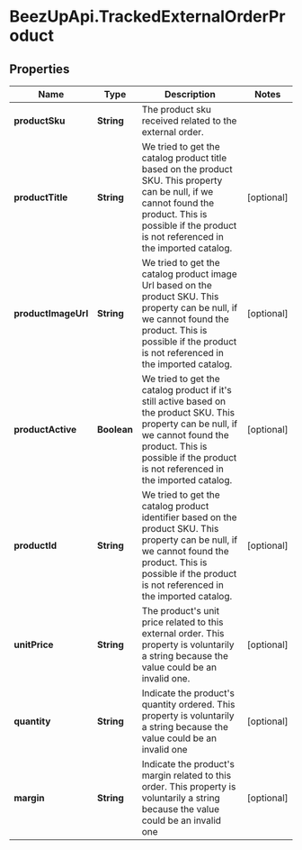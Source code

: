 # BeezUpApi.TrackedExternalOrderProduct

## Properties
Name | Type | Description | Notes
------------ | ------------- | ------------- | -------------
**productSku** | **String** | The product sku received related to the external order. | 
**productTitle** | **String** | We tried to get the catalog product title based on the product SKU. This property can be null, if we cannot found the product. This is possible if the product is not referenced in the imported catalog. | [optional] 
**productImageUrl** | **String** | We tried to get the catalog product image Url based on the product SKU. This property can be null, if we cannot found the product. This is possible if the product is not referenced in the imported catalog. | [optional] 
**productActive** | **Boolean** | We tried to get the catalog product if it&#39;s still active based on the product SKU. This property can be null, if we cannot found the product. This is possible if the product is not referenced in the imported catalog. | [optional] 
**productId** | **String** | We tried to get the catalog product identifier based on the product SKU. This property can be null, if we cannot found the product. This is possible if the product is not referenced in the imported catalog. | [optional] 
**unitPrice** | **String** | The product&#39;s unit price related to this external order. This property is voluntarily a string because the value could be an invalid one. | [optional] 
**quantity** | **String** | Indicate the product&#39;s quantity ordered. This property is voluntarily a string because the value could be an invalid one | [optional] 
**margin** | **String** | Indicate the product&#39;s margin related to this order. This property is voluntarily a string because the value could be an invalid one | [optional] 


